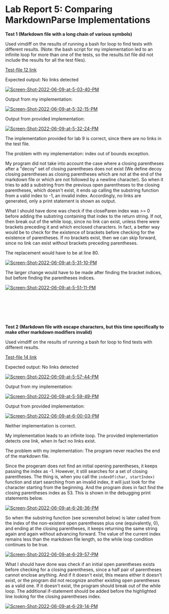 # Lab Report 5: Comparing MarkdownParse Implementations 

**Test 1 (Markdown file with a long chain of various symbols)**

Used vimdiff on the results of running a bash for loop to find tests with different results. (Note: the bash script for my implementation led to an infinite loop for more than one of the tests, so the results.txt file did not include the results for all the test files).   

[Test-file 12 link](https://github.com/nidhidhamnani/markdown-parser/blob/main/test-files/12.md)

Expected output: No links detected

<a href="https://ibb.co/Qjw8sy1"><img src="https://i.ibb.co/JFJxXDM/Screen-Shot-2022-06-09-at-5-03-40-PM.png" alt="Screen-Shot-2022-06-09-at-5-03-40-PM" border="0"></a> 

Output from my implementation:

<a href="https://imgbb.com/"><img src="https://i.ibb.co/vmqv4Gk/Screen-Shot-2022-06-09-at-5-32-15-PM.png" alt="Screen-Shot-2022-06-09-at-5-32-15-PM" border="0"></a>

Output from provided implementation:

<a href="https://imgbb.com/"><img src="https://i.ibb.co/Wky9BKm/Screen-Shot-2022-06-09-at-5-32-24-PM.png" alt="Screen-Shot-2022-06-09-at-5-32-24-PM" border="0"></a>

The implementation provided for lab 9 is correct, since there are no links in the test file.

The problem with my implementation: index out of bounds exception.

My program did not take into account the case where a closing parentheses after a "decoy" set of closing parentheses does not exist (We define decoy closing parentheses as closing parentheses which are not at the end of the markdown file or which are not followed by a newline character). So when it tries to add a substring from the previous open parentheses to the closing parentheses, which doesn't exist, it ends up calling the substring function from a valid index to -1, an invalid index. Accordingly, no links are generated, only a print statement is shown as output.

What I should have done was check if the closeParen index was >= 0 before adding the substring containing that index to the return string. If not, then break out of the while loop, since no link can exist, unless there were brackets preceding it and which enclosed characters.
In fact, a better way would be to check for the existence of brackets before checking for the existence of parentheses. If no brackets exist, then we can skip forward, since no link can exist without brackets preceding parentheses. 

The replacement would have to be at line 80. 

<a href="https://ibb.co/v4TrL5c"><img src="https://i.ibb.co/d4V3k9f/Screen-Shot-2022-06-09-at-5-31-10-PM.png" alt="Screen-Shot-2022-06-09-at-5-31-10-PM" border="0"></a>

The larger change would have to be made after finding the bracket indices, but before finding the parentheses indices.

<a href="https://ibb.co/PrQjxtL"><img src="https://i.ibb.co/dfgMB7T/Screen-Shot-2022-06-09-at-5-51-11-PM.png" alt="Screen-Shot-2022-06-09-at-5-51-11-PM" border="0"></a>


&nbsp; 

&nbsp; 

&nbsp; 



**Test 2 (Markdown file with escape characters, but this time specifically to make other markdown modifiers invalid)**

Used vimdiff on the results of running a bash for loop to find tests with different results. 

[Test-file 14 link](https://github.com/nidhidhamnani/markdown-parser/blob/main/test-files/14.md)

Expected output: No links detected

<a href="https://ibb.co/p0y0KmP"><img src="https://i.ibb.co/Rvyv65S/Screen-Shot-2022-06-09-at-5-57-44-PM.png" alt="Screen-Shot-2022-06-09-at-5-57-44-PM" border="0"></a> 

Output from my implementation:

<a href="https://ibb.co/ZB2Sjt2"><img src="https://i.ibb.co/pfhQ7Gh/Screen-Shot-2022-06-09-at-5-59-49-PM.png" alt="Screen-Shot-2022-06-09-at-5-59-49-PM" border="0"></a>

Output from provided implementation: 

<a href="https://ibb.co/HYK2gZ6"><img src="https://i.ibb.co/QnJcm0L/Screen-Shot-2022-06-09-at-6-00-03-PM.png" alt="Screen-Shot-2022-06-09-at-6-00-03-PM" border="0"></a>

Neither implementation is correct. 

My implementation leads to an infinite loop. 
The provided implementation detects one link, when in fact no links exist.

The problem with my implementation: The program never reaches the end of the markdown file.   

Since the progeram does not find an initial opening parentheses, it keeps passing the index as -1. However, it still searches for a set of closing parentheses. The thing is, when you call the `indexOf(char, startIndex)` function and start searching from an invalid index, it will just look for the character starting from the beginning. And the program does in fact find the closing parentheses index as 53. This is shown in the debugging print statements below. 

<a href="https://imgbb.com/"><img src="https://i.ibb.co/CsrM3hL/Screen-Shot-2022-06-09-at-6-26-36-PM.png" alt="Screen-Shot-2022-06-09-at-6-26-36-PM" border="0"></a>

So when the substring function (see screenshot below) is later called from the index of the non-existent open parentheses plus one (equivalently, 0), and ending at the closing parentheses, it keeps returning the same string again and again without advancing forward. The value of the current index remains less than the markdown file length, so the while loop condition continues to be true. 

<a href="https://ibb.co/3v70LcC"><img src="https://i.ibb.co/cw1N7Qr/Screen-Shot-2022-06-09-at-6-29-57-PM.png" alt="Screen-Shot-2022-06-09-at-6-29-57-PM" border="0"></a>

What I should have done was check if an initial open parentheses exists before checking for a closing parentheses, since a half pair of parentheses cannot enclose anything. And if it doesn't exist, this means either it doesn't exist, or the program did not recognize another existing open parentheses as a valid one. If it doesn't exist, the program should break out of the while loop. The additional if-statement should be added before the highlighted line looking for the closing parentheses index.

<a href="https://ibb.co/8YczhN2"><img src="https://i.ibb.co/fDv8cqt/Screen-Shot-2022-06-09-at-6-29-14-PM.png" alt="Screen-Shot-2022-06-09-at-6-29-14-PM" border="0"></a>


